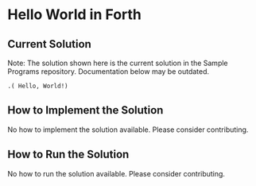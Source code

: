 # Hello World in Forth

## Current Solution

Note: The solution shown here is the current solution in the Sample Programs repository. Documentation below may be outdated.

```Forth
.( Hello, World!)

```

## How to Implement the Solution

No how to implement the solution available. Please consider contributing.

## How to Run the Solution

No how to run the solution available. Please consider contributing.